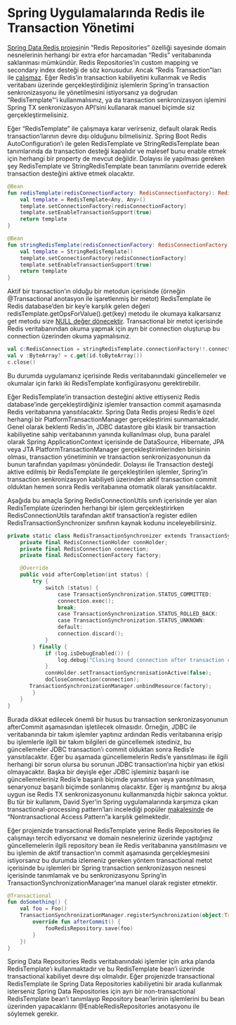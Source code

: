 # Spring Uygulamalarında Redis ile Transaction Yönetimi

[Spring Data Redis projesi](https://docs.spring.io/spring-data/redis/docs/current/reference/html/#reference)nin 
“Redis Repositories” özelliği sayesinde domain nesnelerinin herhangi bir extra efor harcamadan “Redis” veritabanında 
saklanması mümkündür. Redis Repositories’in custom mapping ve secondary index desteği de söz konusudur. Ancak 
“Redis Transaction”ları ile [çalışmaz](https://docs.spring.io/spring-data/redis/docs/current/reference/html/#redis.repositories). 
Eğer Redis’in transaction kabiliyetini kullanmak ve Redis veritabanı üzerinde gerçekleştirdiğiniz işlemlerin Spring’in 
transaction senkronizasyonu ile yönetilmesini istiyorsanız ya doğrudan “RedisTemplate”‘i kullanmalısınız, ya da transaction 
senkronizasyon işlemini Spring TX senkronizasyon API’sini kullanarak manuel biçimde siz gerçekleştirmelisiniz.

Eğer “RedisTemplate” ile çalışmaya karar verirseniz, default olarak Redis transaction’larının devre dışı olduğunu 
bilmelisiniz. Spring Boot Redis AutoConfiguration’ı ile gelen RedisTemplate ve StringRedisTemplate bean tanımlarında da 
transaction desteği kapalıdır ve malesef bunu enable etmek için herhangi bir property de mevcut değildir. Dolayısı ile 
yapılması gereken şey RedisTemplate ve StringRedisTemplate bean tanımlarını override ederek transaction desteğini aktive 
etmek olacaktır.

```kotlin
@Bean
fun redisTemplate(redisConnectionFactory: RedisConnectionFactory): RedisTemplate<Any, Any> {
    val template = RedisTemplate<Any, Any>()
    template.setConnectionFactory(redisConnectionFactory)
    template.setEnableTransactionSupport(true)
    return template
}

@Bean
fun stringRedisTemplate(redisConnectionFactory: RedisConnectionFactory): StringRedisTemplate {
    val template = StringRedisTemplate()
    template.setConnectionFactory(redisConnectionFactory)
    template.setEnableTransactionSupport(true)
    return template
}
```

Aktif bir transaction’ın olduğu bir metodun içerisinde (örneğin @Transactional anotasyon ile işaretlenmiş bir metot) 
RedisTemplate ile Redis database’den bir key’e karşılık gelen değeri redisTemplate.getOpsForValue().get(key) metodu ile 
okumaya kalkarsanız get metodu size [NULL değer dönecektir](https://docs.spring.io/spring-data/data-redis/docs/current/api/org/springframework/data/redis/core/ValueOperations.html#get-java.lang.Object-). 
Transactional bir metot içerisinde Redis veritabanından okuma yapmak için ayrı bir connection oluşturup bu connection 
üzerinden okuma yapmalısınız.

```kotlin
val c:RedisConnection = stringRedisTemplate.connectionFactory!!.connection
val v :ByteArray? = c.get(id.toByteArray())
c.close()
```

Bu durumda uygulamanız içerisinde Redis veritabanındaki güncellemeler ve okumalar için farklı iki RedisTemplate 
konfigürasyonu gerektirebilir.

Eğer RedisTemplate’in transaction desteğini aktive ettiyseniz Redis database’inde gerçekleştirdiğiniz işlemler transaction 
commit aşamasında Redis veritabanına yansıtılacaktır. Spring Data Redis projesi Redis’e özel herhangi bir 
PlatformTransactionManager gerçekleştirimi sunmamaktadır. Genel olarak beklenti Redis’in, JDBC datastore gibi klasik bir 
transaction kabiliyetine sahip veritabanının yanında kullanılması olup, buna paralel olarak Spring ApplicationContext 
içerisinde de DataSource, Hibernate, JPA veya JTA PlatformTransactionManager gerçekleştirimlerinden birisinin olması, 
transaction yönetiminin ve transaction senkronizasyonunun da bunun tarafından yapılması yönündedir. Dolayısı ile Transaction 
desteği aktive edilmiş bir RedisTemplate ile gerçekleştirilen işlemler, Spring’in transaction senkronizasyon kabiliyeti 
üzerinden aktif transaction commit olduktan hemen sonra Redis veritabanına otomatik olarak yansıtılacaktır.

Aşağıda bu amaçla Spring RedisConnectionUtils sınıfı içerisinde yer alan RedisTemplate üzerinden herhangi bir işlem 
gerçekleştirirken RedisConnectionUtils tarafından aktif transaction’a register edilen RedisTransactionSynchronizer sınıfının 
kaynak kodunu inceleyebilirsiniz.

```kotlin
private static class RedisTransactionSynchronizer extends TransactionSynchronizationAdapter {
    private final RedisConnectionHolder connHolder;
    private final RedisConnection connection;
    private final RedisConnectionFactory factory;

    @Override
    public void afterCompletion(int status) {
        try {
            switch (status) {
                case TransactionSynchronization.STATUS_COMMITTED:						        
                connection.exec();
                break;
                case TransactionSynchronization.STATUS_ROLLED_BACK:
                case TransactionSynchronization.STATUS_UNKNOWN:
                default:
                connection.discard();
            }
        } finally {
            if (log.isDebugEnabled()) {
                log.debug("Closing bound connection after transaction completed with " + status);
            }			        
            connHolder.setTransactionSyncronisationActive(false);
            doCloseConnection(connection);			        
       TransactionSynchronizationManager.unbindResource(factory);
        }
    }
}
```

Burada dikkat edilecek önemli bir husus bu transaction senkronizasyonunun afterCommit aşamasından işletilecek olmasıdır. 
Örneğin, JDBC ile veritabanında bir takım işlemler yaptınız ardından Redis veritabanına erişip bu işlemlerle ilgili bir 
takım bilgileri de güncellemek istediniz, bu güncellemeler JDBC transaction’ı commit olduktan sonra Redis’e yansıtılacaktır. 
Eğer bu aşamada güncellemelerin Redis’e yansıtılması ile ilgili herhangi bir sorun olursa bu sorunun JDBC transaction’ına 
hiçbir yan etkisi olmayacaktır. Başka bir deyişle eğer JDBC işleminiz başarılı ise güncellemeleriniz Redis’e başarılı 
biçimde yansıtılsın veya yansıtılmasın, senaryonuz başarılı biçimde sonlanmış olacaktır. Eğer iş mantığınız bu akışa uygun 
ise Redis TX senkronizasyonunu kullanmanızda hiçbir sakınca yoktur. Bu tür bir kullanım, David Syer’in Spring uygulamalarında 
karşımıza çıkan transactional-processing pattern’ları incelediği popüler 
[makalesinde](https://www.infoworld.com/article/2077963/distributed-transactions-in-spring--with-and-without-xa.html?nsdr=true&page=3) 
de “Nontransactional Access Pattern”a karşılık gelmektedir.

Eğer projenizde transactional RedisTemplate yerine Redis Repositories ile çalışmayı tercih ediyorsanız ve domain nesneleriniz 
üzerinde yaptığınız güncellemelerin ilgili repository bean ile Redis veritabanına yansıtılmasını ve bu işlemin de aktif 
transaction’ın commit aşamasında gerçekleşmesini istiyorsanız bu durumda izlemeniz gereken yöntem transactional metot 
içerisinde bu işlemleri bir Spring transaction senkronizasyon nesnesi içerisinde tanımlamak ve bu senkronizasyonu Spring’in 
TransactionSynchronizationManager’ına manuel olarak register etmektir.

```kotlin
@Transactional
fun doSomething() {
    val foo = Foo()
    TransactionSynchronizationManager.registerSynchronization(object:TransactionSynchronizationAdapter(){
        override fun afterCommit() {
            fooRedisRepository.save(foo)
        }
    })
}
```

Spring Data Repositories Redis veritabanındaki işlemler için arka planda RedisTemplate’ı kullanmaktadır ve bu RedisTemplate 
bean’i üzerinde transactional kabiliyet devre dışı olmalıdır. Eğer projenizde transactional RedisTemplate ile Spring Data 
Repositories kabiliyetini bir arada kullanmak isterseniz Spring Data Repositories için ayrı bir non-transactional RedisTemplate 
bean’i tanımlayıp Repository bean’lerinin işlemlerini bu bean üzerinden yapacaklarını @EnableRedisRepositories anotasyonu 
ile söylemek gerekir.
